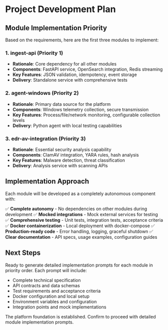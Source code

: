 # Project Development Plan

## Module Implementation Priority

Based on the requirements, here are the first three modules to implement:

### 1. **ingest-api** (Priority 1)
- **Rationale**: Core dependency for all other modules
- **Components**: FastAPI service, OpenSearch integration, Redis streaming
- **Key Features**: JSON validation, idempotency, event storage
- **Delivery**: Standalone service with comprehensive tests

### 2. **agent-windows** (Priority 2)  
- **Rationale**: Primary data source for the platform
- **Components**: Windows telemetry collection, secure transmission
- **Key Features**: Process/file/network monitoring, configurable collection levels
- **Delivery**: Python agent with local testing capabilities

### 3. **edr-av-integration** (Priority 3)
- **Rationale**: Essential security analysis capability
- **Components**: ClamAV integration, YARA rules, hash analysis
- **Key Features**: Malware detection, threat classification
- **Delivery**: Analysis service with scanning APIs

## Implementation Approach

Each module will be developed as a completely autonomous component with:

✅ **Complete autonomy** - No dependencies on other modules during development
✅ **Mocked integrations** - Mock external services for testing  
✅ **Comprehensive testing** - Unit tests, integration tests, acceptance criteria
✅ **Docker containerization** - Local deployment with docker-compose
✅ **Production-ready code** - Error handling, logging, graceful shutdown
✅ **Clear documentation** - API specs, usage examples, configuration guides

## Next Steps

Ready to generate detailed implementation prompts for each module in priority order. Each prompt will include:

- Complete technical specification
- API contracts and data schemas  
- Test requirements and acceptance criteria
- Docker configuration and local setup
- Environment variables and configuration
- Integration points and mock implementations

The platform foundation is established. Confirm to proceed with detailed module implementation prompts.

